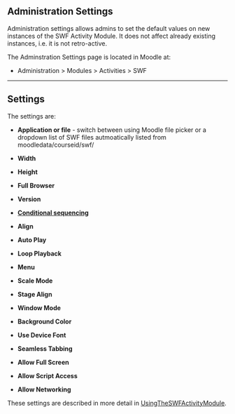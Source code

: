 ## Administration Settings ##

Administration settings allows admins to set the default values on new instances of the SWF Activity Module. It does not affect already existing instances, i.e. it is not retro-active.

The Adminstration Settings page is located in Moodle at:

  * Administration > Modules > Activities > SWF


---


## Settings ##

The settings are:

  * **Application or file** - switch between using Moodle file picker or a dropdown list of SWF files autmoatically listed from moodledata/courseid/swf/

  * **Width**

  * **Height**

  * **Full Browser**

  * **Version**

  * **[Conditional sequencing](http://code.google.com/p/swf-activity-module/wiki/ConditionalModuleSequencing)**

  * **Align**

  * **Auto Play**

  * **Loop Playback**

  * **Menu**

  * **Scale Mode**

  * **Stage Align**

  * **Window Mode**

  * **Background Color**

  * **Use Device Font**

  * **Seamless Tabbing**

  * **Allow Full Screen**

  * **Allow Script Access**

  * **Allow Networking**

These settings are described in more detail in [UsingTheSWFActivityModule](http://code.google.com/p/swf-activity-module/wiki/UsingTheSWFActivityModule).